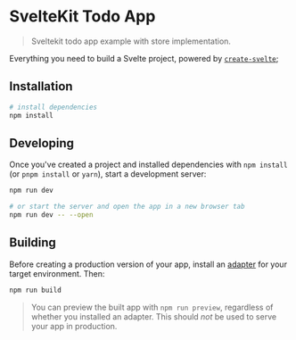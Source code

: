 # SvelteKit Todo App
> Sveltekit todo app example with store implementation.

Everything you need to build a Svelte project, powered by [`create-svelte`](https://github.com/sveltejs/kit/tree/master/packages/create-svelte);

## Installation
```bash
# install dependencies
npm install
```

## Developing

Once you've created a project and installed dependencies with `npm install` (or `pnpm install` or `yarn`), start a development server:

```bash
npm run dev

# or start the server and open the app in a new browser tab
npm run dev -- --open
```

## Building

Before creating a production version of your app, install an [adapter](https://kit.svelte.dev/docs#adapters) for your target environment. Then:

```bash
npm run build
```

> You can preview the built app with `npm run preview`, regardless of whether you installed an adapter. This should _not_ be used to serve your app in production.
